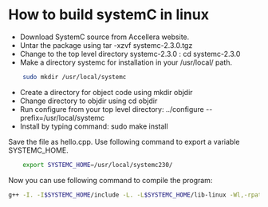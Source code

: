 # How to build systemC in linux

- Download SystemC source from Accellera website.
- Untar the package using tar -xzvf systemc-2.3.0.tgz
- Change to the top level directory systemc-2.3.0 : cd systemc-2.3.0
- Make a directory systemc for installation in your /usr/local/ path.

```sh
    sudo mkdir /usr/local/systemc
```

- Create a directory for object code using mkdir objdir
- Change directory to objdir using cd objdir
- Run configure from your top level directory: ../configure --prefix=/usr/local/systemc
- Install by typing command: sudo make install

Save the file as hello.cpp. Use following command to export a variable SYSTEMC_HOME.

```sh
    export SYSTEMC_HOME=/usr/local/systemc230/
```

Now you can use following command to compile the program:

```sh
g++ -I. -I$SYSTEMC_HOME/include -L. -L$SYSTEMC_HOME/lib-linux -Wl,-rpath=$SYSTEMC_HOME/lib-linux -o hello hello.cpp -lsystemc -lm
```